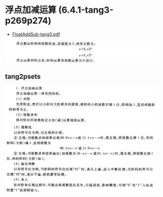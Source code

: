 
# 浮点加减运算 (6.4.1-tang3-p269p274)

- [FloatAddSub-tang3.pdf](FloatAddSub-tang3.pdf)

![](assets/Pasted%20image%2020250530135807.png)

## tang2psets

![](assets/Pasted%20image%2020250530135703.png)
![](assets/Pasted%20image%2020250530135746.png)